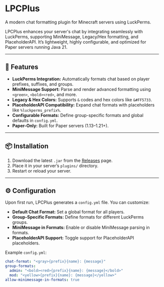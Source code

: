 # LPCPlus

A modern chat formatting plugin for Minecraft servers using LuckPerms.

LPCPlus enhances your server's chat by integrating seamlessly with LuckPerms, supporting MiniMessage, Legacy/Hex formatting, and PlaceholderAPI. It’s lightweight, highly configurable, and optimized for Paper servers running Java 21.

---

## 🔧 Features

- **LuckPerms Integration:** Automatically formats chat based on player prefixes, suffixes, and groups.  
- **MiniMessage Support:** Parse and render advanced formatting using `<green>`, `<bold><red>`, and more.  
- **Legacy & Hex Colors:** Supports `&` codes and hex colors like `&#FF5733`.  
- **PlaceholderAPI Compatibility:** Expand chat formats with placeholders like `%luckperms_prefix%`.  
- **Configurable Formats:** Define group-specific formats and global defaults in `config.yml`.  
- **Paper-Only:** Built for Paper servers (1.13–1.21+).  

---

## 📦 Installation

1. Download the latest `.jar` from the [Releases](https://github.com/EmmaTheSigmaDev/LPC-Plus/releases) page.  
2. Place it in your server’s `plugins/` directory.  
3. Restart or reload your server.  

---

## ⚙️ Configuration

Upon first run, LPCPlus generates a `config.yml` file. You can customize:

- **Default Chat Format:** Set a global format for all players.  
- **Group-Specific Formats:** Define formats for different LuckPerms groups.  
- **MiniMessage in Formats:** Enable or disable MiniMessage parsing in formats.  
- **PlaceholderAPI Support:** Toggle support for PlaceholderAPI placeholders.  

Example `config.yml`:

```yaml
chat-format: "<gray>{prefix}{name}: {message}"
group-formats:
  admin: "<bold><red>{prefix}{name}: {message}</bold>"
  mod: "<yellow>{prefix}{name}: {message}</yellow>"
allow-minimessage-in-formats: true
